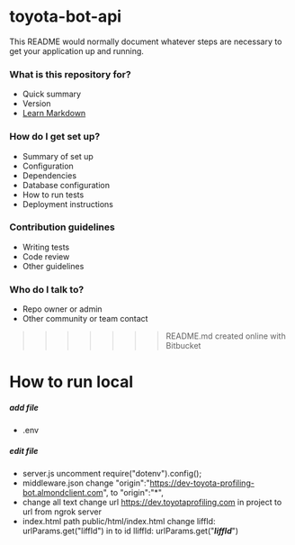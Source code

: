 # toyota-bot-api

This README would normally document whatever steps are necessary to get your application up and running.

### What is this repository for? ###

* Quick summary
* Version
* [Learn Markdown](https://bitbucket.org/tutorials/markdowndemo)

### How do I get set up? ###

* Summary of set up
* Configuration
* Dependencies
* Database configuration
* How to run tests
* Deployment instructions

### Contribution guidelines ###

* Writing tests
* Code review
* Other guidelines

### Who do I talk to? ###

* Repo owner or admin
* Other community or team contact
>>>>>>> README.md created online with Bitbucket

How to run local 
=================================

##### add file #####

* .env

##### edit file #####

* server.js
    uncomment  require("dotenv").config();
* middleware.json
    change  "origin":"https://dev-toyota-profiling-bot.almondclient.com",  to  "origin":"*",
* change all text
    change url https://dev.toyotaprofiling.com in project to  url from ngrok server
* index.html   path public/html/index.html
    change liffId: urlParams.get("liffId") in to id lliffId: urlParams.get("___liffId___")
